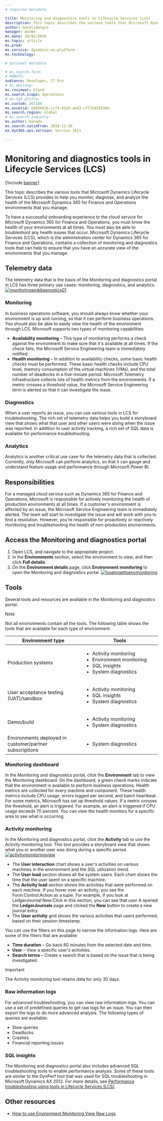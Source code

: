 ```yaml
---
# required metadata

title: Monitoring and diagnostics tools in Lifecycle Services (LCS)
description: This topic describes the various tools that Microsoft Dynamics Lifecycle Services (LCS) provides to help you monitor, diagnose, and analyze the health of the Microsoft Dynamics 365 for Finance and Operations environments that you manage.
author: manalidongre
manager: AnnBe
ms.date: 10/02/2018
ms.topic: article
ms.prod: 
ms.service: dynamics-ax-platform
ms.technology: 

# optional metadata

# ms.search.form: 
# ROBOTS: 
audience: Developer, IT Pro
# ms.devlang: 
ms.reviewer: kfend
ms.search.scope: Operations
# ms.tgt_pltfrm: 
ms.custom: 267184
ms.assetid: eb056816-ccf4-43a5-aed3-cf72543353de
ms.search.region: Global
# ms.search.industry: 
ms.author: manado
ms.search.validFrom: 2016-11-30
ms.dyn365.ops.version: Version 1611

---
```


# Monitoring and diagnostics tools in Lifecycle Services (LCS)

[!include [banner](../includes/banner.md)]

This topic describes the various tools that Microsoft Dynamics Lifecycle Services (LCS) provides to help you monitor, diagnose, and analyze the health of the Microsoft Dynamics 365 for Finance and Operations environments that you manage.

To have a successful onboarding experience to the cloud service for Microsoft Dynamics 365 for Finance and Operations, you must know the health of your environments at all times. You must also be able to troubleshoot any health issues that occur. Microsoft Dynamics Lifecycle Services (LCS), which is the administration center for Dynamics 365 for Finance and Operations, contains a collection of monitoring and diagnostics tools that can help to ensure that you have an accurate view of the environments that you manage.

## Telemetry data
The telemetry data that is the basis of the Monitoring and diagnostics portal in LCS has three primary use cases: monitoring, diagnostics, and analytics. [![monitoringanddiagnostics01](./media/monitoringanddiagnostics01.png)](./media/monitoringanddiagnostics01.png)

### Monitoring

In business operations software, you should always know whether your environment is up and running, so that it can perform business operations. You should also be able to easily view the health of the environment through LCS. Microsoft supports two types of monitoring capabilities:

-   **Availability monitoring** – This type of monitoring performs a check against the environment to make sure that it's available at all times. If the check fails, the Microsoft Service Engineering team is immediately notified.
-   **Health monitoring** – In addition to availability checks, some basic health checks must be performed. These basic health checks include CPU level, memory consumption of the virtual machines (VMs), and the total number of deadlocks in a five-minute period. Microsoft Telemetry Infrastructure collects lots of health metrics from the environments. If a metric crosses a threshold value, the Microsoft Service Engineering term is alerted so that it can investigate the issue.

### Diagnostics

When a user reports an issue, you can use various tools in LCS for troubleshooting. The rich set of telemetry data helps you build a storyboard view that shows what that user and other users were doing when the issue was reported. In addition to user activity tracking, a rich set of SQL data is available for performance troubleshooting.

### Analytics

Analytics is another critical use case for the telemetry data that is collected. Currently, only Microsoft can perform analytics, so that it can gauge and understand feature usage and performance through Microsoft Power BI.

## Responsibilities
For a managed cloud service such as Dynamics 365 for Finance and Operations, Microsoft is responsible for actively monitoring the health of production environments at all times. If a customer's environment is affected by an issue, the Microsoft Service Engineering team is immediately alerted. The team will start to investigate the issue and will work with you to find a resolution. However, you're responsible for proactively or reactively monitoring and troubleshooting the health of non-production environments.

## Access the Monitoring and diagnostics portal
1.  Open LCS, and navigate to the appropriate project.
2.  In the **Environments** section, select the environment to view, and then click **Full details**.
3.  On the **Environment details** page, click **Environment monitoring** to open the Monitoring and diagnostics portal. [![howtogettoenvmonitoring](./media/howtogettoenvmonitoring-1024x486.jpg)](./media/howtogettoenvmonitoring.jpg)

## Tools
Several tools and resources are available in the Monitoring and diagnostics portal. 

> [!NOTE]
> Not all environments contain all the tools. The following table shows the tools that are available for each type of environment.

<table>
<colgroup>
<col width="50%" />
<col width="50%" />
</colgroup>
<thead>
<tr class="header">
<th>Environment type</th>
<th>Tools</th>
</tr>
</thead>
<tbody>
<tr class="odd">
<td>Production systems</td>
<td><ul>
<li>Activity monitoring</li>
<li>Environment monitoring</li>
<li>SQL insights</li>
<li>System diagnostics</li>
</ul></td>
</tr>
<tr class="even">
<td>User acceptance testing (UAT)/sandbox</td>
<td><ul>
<li>Activity monitoring</li>
<li>SQL insights</li>
<li>System diagnostics</li>
</ul></td>
</tr>
<tr class="odd">
<td>Demo/build</td>
<td><ul>
<li>Activity monitoring</li>
<li>System diagnostics</li>
</ul></td>
</tr>
 <tr class="even">
<td>Environments deployed in customer/partner subscriptions</td>
<td><ul>
<li>System diagnostics</li>
</ul></td>
</tr>
</tbody>
</table>

### Monitoring dashboard

In the Monitoring and diagnostics portal, click the **Environment** tab to view the Monitoring dashboard. On the dashboard, a green check marks indicate that the environment is available to perform business operations. Health metrics are collected for every machine and component. These health metrics include CPU usage, errors logged per second, and batch heartbeat. For some metrics, Microsoft has set up threshold values. If a metric crosses the threshold, an alert is triggered. For example, an alert is triggered if CPU usage exceeds 70 percent. You can view the health monitors for a specific area to see what is occurring.

### Activity monitoring

In the Monitoring and diagnostics portal, click the **Activity** tab to use the Activity monitoring tool. This tool provides a storyboard view that shows what you or another user was doing during a specific period. [![activitymonitoringview](./media/activitymonitoringview-1024x507.jpg)](./media/activitymonitoringview.jpg)

-   The **User interaction** chart shows a user's activities on various machines in the environment and the SQL utilization trend.
-   The **User load** section shows all the system users. Each chart shows the time that the user spent on a specific machine.
-   The **Activity load** section shows the activities that were performed on each machine. If you hover over an activity, you see the Form:Control:Action as a tuple. For example, if you look at LedgerJournal:New:Click in this section, you can see that user A opened the **LedgerJournals** page and clicked the **New** button to create a new journal entry.
-   The **User activity** grid shows the various activities that users performed, based on their session timestamp.

You can use the filters on this page to narrow the information logs. Here are some of the filters that are available:

-   **Time duration** – Go back 60 minutes from the selected date and time.
-   **User** – View a specific user's activities.
-   **Search terms** – Create a search that is based on the issue that is being investigated.

> [!IMPORTANT]
> The Activity monitoring tool retains data for only 30 days.

### Raw information logs

For advanced troubleshooting, you can view raw information logs. You can use a set of predefined queries to get raw logs for an issue. You can then export the logs to do more advanced analysis. The following types of queries are available:

-   Slow queries
-   Deadlocks
-   Crashes
-   Financial reporting issues

### SQL insights

The Monitoring and diagnostics portal also includes advanced SQL troubleshooting tools to enable performance analysis. Some of these tools are similar to the DynPerf tool that was used for SQL troubleshooting in Microsoft Dynamics AX 2012. For more details, see [Performance troubleshooting using tools in Lifecycle Services (LCS)](performancetroubleshooting.md).


## Other resources

- [How to use Environment Monitoring View Raw Logs](https://blogs.msdn.microsoft.com/axsa/2018/06/05/how-to-use-environment-monitoring-view-raw-logs/)

